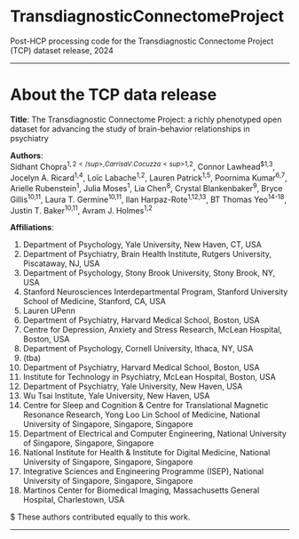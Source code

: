 # TransdiagnosticConnectomeProject
Post-HCP processing code for the Transdiagnostic Connectome Project (TCP) dataset release, 2024

<hr>
<h1>About the TCP data release </h1>   

**Title**: The Transdiagnostic Connectome Project: a richly phenotyped open dataset for advancing the study of brain-behavior relationships in psychiatry

**Authors**:  
Sidhant Chopra<sup>$1,2</sup>, Carrisa V. Cocuzza<sup>$1,2</sup>, Connor Lawhead<sup>$1,3</sup>, Jocelyn A. Ricard<sup>1,4</sup>, Loïc Labache<sup>1,2</sup>, Lauren Patrick<sup>1,5</sup>, Poornima Kumar<sup>6,7</sup>, Arielle Rubenstein<sup>1</sup>, Julia Moses<sup>1</sup>, Lia Chen<sup>8</sup>, Crystal Blankenbaker<sup>9</sup>, Bryce Gillis<sup>10,11</sup>, Laura T. Germine<sup>10,11</sup>, Ilan Harpaz-Rote<sup>1,12,13</sup>, BT Thomas Yeo<sup>14-18</sup>, Justin T. Baker<sup>10,11</sup>, Avram J. Holmes<sup>1,2</sup>   

**Affiliations**:   
1.	Department of Psychology, Yale University, New Haven, CT, USA
2.	Department of Psychiatry, Brain Health Institute, Rutgers University, Piscataway, NJ, USA
3.	Department of Psychology, Stony Brook University, Stony Brook, NY, USA
4.	Stanford Neurosciences Interdepartmental Program, Stanford University School of Medicine, Stanford, CA, USA
5.	Lauren UPenn 
6.	Department of Psychiatry, Harvard Medical School, Boston, USA
7.	Centre for Depression, Anxiety and Stress Research, McLean Hospital, Boston, USA
8.	Department of Psychology, Cornell University, Ithaca, NY, USA
9.	(tba)
10.	Department of Psychiatry, Harvard Medical School, Boston, USA
11.	Institute for Technology in Psychiatry, McLean Hospital, Boston, USA
12.	Department of Psychiatry, Yale University, New Haven, USA 
13.	Wu Tsai Institute, Yale University, New Haven, USA
14.	Centre for Sleep and Cognition & Centre for Translational Magnetic Resonance Research, Yong Loo Lin School of Medicine, National University of Singapore, Singapore, Singapore
15.	Department of Electrical and Computer Engineering, National University of Singapore, Singapore, Singapore
16.	National Institute for Health & Institute for Digital Medicine, National University of Singapore, Singapore, Singapore
17.	Integrative Sciences and Engineering Programme (ISEP), National University of Singapore, Singapore, Singapore
18.	Martinos Center for Biomedical Imaging, Massachusetts General Hospital, Charlestown, USA

$ These authors contributed equally to this work.
<hr>
